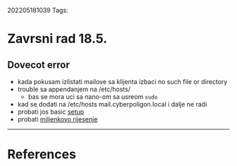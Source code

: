 202205181039
Tags: 
# Zavrsni rad 18.5.
## Dovecot error
- kada pokusam izlistati mailove sa klijenta izbaci no such file or directory
- trouble sa appendanjem na /etc/hosts/
	- bas se mora uci sa nano-om sa usreom `sudo`
- kad se dodati na /etc/hosts mail.cyberpoligon.local i dalje ne radi
- probati jos basic [setup](https://docker-mailserver.github.io/docker-mailserver/edge/examples/tutorials/basic-installation/)
- probati [miljenkovo rijesenje](https://github.com/imunes/imunes-examples/tree/master/DMZ%2BDNS%2BMail%2BWEB  )
---
# References